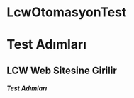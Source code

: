 # LcwOtomasyonTest

<h1>Test Adımları</h1>
<h2>LCW Web Sitesine Girilir</h2>
<h5>Test Adımları</h5>
